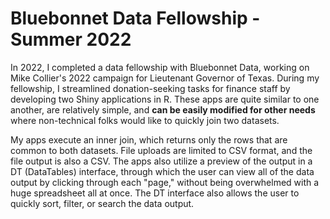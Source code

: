 # Bluebonnet Data Fellowship - Summer 2022

In 2022, I completed a data fellowship with Bluebonnet Data, working on Mike Collier's 2022 campaign for Lieutenant Governor of Texas. During my fellowship, I streamlined donation-seeking tasks for finance staff by developing two Shiny applications in R. These apps are quite similar to one another, are relatively simple, and **can be easily modified for other needs** where non-technical folks would like to quickly join two datasets.

My apps execute an inner join, which returns only the rows that are common to both datasets. File uploads are limited to CSV format, and the file output is also a CSV. The apps also utilize a preview of the output in a DT (DataTables) interface, through which the user can view all of the data output by clicking through each "page," without being overwhelmed with a huge spreadsheet all at once. The DT interface also allows the user to quickly sort, filter, or search the data output.
